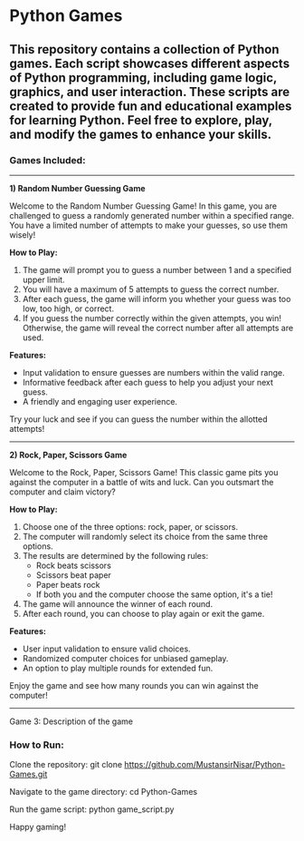 # Python Games
## This repository contains a collection of Python games. Each script showcases different aspects of Python programming, including game logic, graphics, and user interaction. These scripts are created to provide fun and educational examples for learning Python. Feel free to explore, play, and modify the games to enhance your skills.

### Games Included:
---

**1) Random Number Guessing Game**

Welcome to the Random Number Guessing Game! In this game, you are challenged to guess a randomly generated number within a specified range. You have a limited number of attempts to make your guesses, so use them wisely!

**How to Play:**
1. The game will prompt you to guess a number between 1 and a specified upper limit.
2. You will have a maximum of 5 attempts to guess the correct number.
3. After each guess, the game will inform you whether your guess was too low, too high, or correct.
4. If you guess the number correctly within the given attempts, you win! Otherwise, the game will reveal the correct number after all attempts are used.

**Features:**
- Input validation to ensure guesses are numbers within the valid range.
- Informative feedback after each guess to help you adjust your next guess.
- A friendly and engaging user experience.

Try your luck and see if you can guess the number within the allotted attempts!

---

**2) Rock, Paper, Scissors Game**

Welcome to the Rock, Paper, Scissors Game! This classic game pits you against the computer in a battle of wits and luck. Can you outsmart the computer and claim victory?

**How to Play:**
1. Choose one of the three options: rock, paper, or scissors.
2. The computer will randomly select its choice from the same three options.
3. The results are determined by the following rules:
   - Rock beats scissors
   - Scissors beat paper
   - Paper beats rock
   - If both you and the computer choose the same option, it's a tie!
4. The game will announce the winner of each round.
5. After each round, you can choose to play again or exit the game.

**Features:**
- User input validation to ensure valid choices.
- Randomized computer choices for unbiased gameplay.
- An option to play multiple rounds for extended fun.

Enjoy the game and see how many rounds you can win against the computer!

---

Game 3: Description of the game

### How to Run:
Clone the repository: git clone https://github.com/MustansirNisar/Python-Games.git

Navigate to the game directory: cd Python-Games

Run the game script: python game_script.py

Happy gaming!
